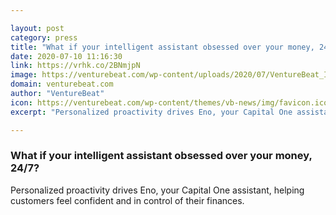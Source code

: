 ```yaml
---

layout: post
category: press
title: "What if your intelligent assistant obsessed over your money, 24/7?"
date: 2020-07-10 11:16:30
link: https://vrhk.co/2BNmjpN
image: https://venturebeat.com/wp-content/uploads/2020/07/VentureBeat_Image_11-1.jpg?w=1200&strip=all
domain: venturebeat.com
author: "VentureBeat"
icon: https://venturebeat.com/wp-content/themes/vb-news/img/favicon.ico
excerpt: "Personalized proactivity drives Eno, your Capital One assistant, helping customers feel confident and in control of their finances."

---
```


### What if your intelligent assistant obsessed over your money, 24/7?

Personalized proactivity drives Eno, your Capital One assistant, helping customers feel confident and in control of their finances.